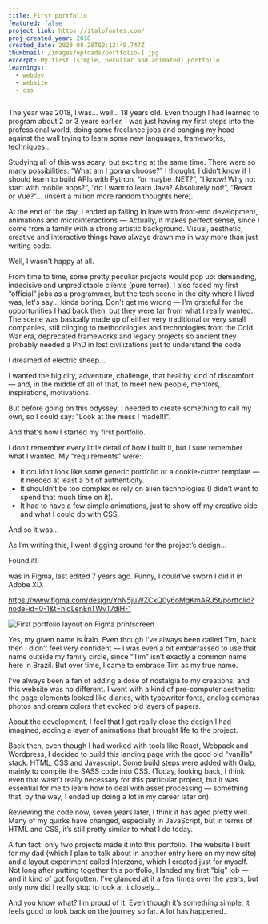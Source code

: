 ```yaml
---
title: First portfolio
featured: false
project_link: https://italofontes.com/
proj_created_year: 2018
created_date: 2023-08-28T02:12:49.747Z
thumbnail: /images/uploads/portfolio-1.jpg
excerpt: My first (simple, peculiar and animated) portfolio
learnings:
  - webdev
  - website
  - css
---
```

The year was 2018, I was... well... 18 years old. Even though I had learned to program about 2 or 3 years earlier, I was just having my first steps into the professional world, doing some freelance jobs and banging my head against the wall trying to learn some new languages, frameworks, techniques...

Studying all of this was scary, but exciting at the same time. There were so many possibilities: “What am I gonna choose?” I thought. I didn’t know if I should learn to build APIs with Python, “or maybe .NET?”, “I know! Why not start with mobile apps?”, “do I want to learn Java? Absolutely not!”, “React or Vue?”... (insert a million more random thoughts here).

At the end of the day, I ended up falling in love with front-end development, animations and microinteractions — Actually, it makes perfect sense, since I come from a family with a strong artistic background. Visual, aesthetic, creative and interactive things have always drawn me in way more than just writing code.

Well, I wasn't happy at all.

From time to time, some pretty peculiar projects would pop up: demanding, indecisive and unpredictable clients (pure terror). I also faced my first “official” jobs as a programmer, but the tech scene in the city where I lived was, let's say... kinda boring. Don't get me wrong — I'm grateful for the opportunities I had back then, but they were far from what I really wanted. The scene was basically made up of either very traditional or very small companies, still clinging to methodologies and technologies from the Cold War era, deprecated frameworks and legacy projects so ancient they probably needed a PhD in lost civilizations just to understand the code.

I dreamed of electric sheep...

I wanted the big city, adventure, challenge, that healthy kind of discomfort — and, in the middle of all of that, to meet new people, mentors, inspirations, motivations. 

But before going on this odyssey, I needed to create something to call my own, so I could say: "Look at the mess I made!!!".

And that's how I started my first portfolio.

I don’t remember every little detail of how I built it, but I sure remember what I wanted. My "requirements" were:

*  It couldn’t look like some generic portfolio or a cookie-cutter template — it needed at least a bit of authenticity.
* It shouldn’t be too complex or rely on alien technologies (I didn’t want to spend that much time on it).
* It had to have a few simple animations, just to show off my creative side and what I could do with CSS.


And so it was...

As I’m writing this, I went digging around for the project’s design...

Found it!!

 was in Figma, last edited 7 years ago. Funny, I could’ve sworn I did it in Adobe XD.

<https://www.figma.com/design/YnN5juWZCxQ0y6oMgKmARJ5t/portfolio?node-id=0-1&t=hldLenEnTWvT7diH-1>

[](https://www.figma.com/design/YnN5juWZCxQ0y6oMgKmARJ5t/portfolio?node-id=0-1&t=hldLenEnTWvT7diH-1)

![First portfolio layout on Figma printscreen](/images/uploads/figma-portfolio.png "Figma print")

[](https://www.figma.com/design/YnN5juWZCxQ0y6oMgKmARJ5t/portfolio?node-id=0-1&t=hldLenEnTWvT7diH-1)

Yes, my given name is Ítalo. Even though I’ve always been called Tim, back then I didn’t feel very confident — I was even a bit embarrassed to use that name outside my family circle, since “Tim” isn’t exactly a common name here in Brazil. But over time, I came to embrace Tim as my true name.

I've always been a fan of adding a dose of nostalgia to my creations, and this website was no different. I went with a kind of pre-computer aesthetic: the page elements looked like diaries, with typewriter fonts, analog cameras photos and cream colors that evoked old layers of papers.

About the development, I feel that I got really close the design I had imagined, adding a layer of animations that brought life to the project.

Back then, even though I had worked with tools like React, Webpack and Wordpress, I decided to build this landing page with the good old "vanilla" stack: HTML, CSS and Javascript. Some build steps were added with Gulp, mainly to compile the SASS code into CSS. (Today, looking back, I think even that wasn’t really necessary for this particular project, but it was essential for me to learn how to deal with asset processing — something that, by the way, I ended up doing a lot in my career later on).

Reviewing the code now, seven years later, I think it has aged pretty well. Many of my quirks have changed, especially in JavaScript, but in terms of HTML and CSS, it’s still pretty similar to what I do today.

A fun fact: only two projects made it into this portfolio. The website I built for my dad (which I plan to talk about in another entry here on my new site) and a layout experiment called Interzone, which I created just for myself. Not long after putting together this portfolio, I landed my first “big” job — and it kind of got forgotten. I’ve glanced at it a few times over the years, but only now did I really stop to look at it closely...

And you know what? I’m proud of it. Even though it’s something simple, it feels good to look back on the journey so far. A lot has happened..
